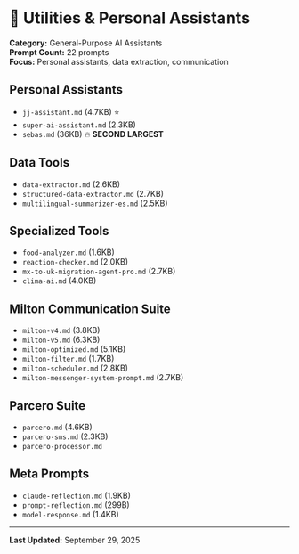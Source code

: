 # 🔧 Utilities & Personal Assistants

**Category:** General-Purpose AI Assistants  
**Prompt Count:** 22 prompts  
**Focus:** Personal assistants, data extraction, communication

## Personal Assistants
- `jj-assistant.md` (4.7KB) ⭐
- `super-ai-assistant.md` (2.3KB)
- `sebas.md` (36KB) 🔥 **SECOND LARGEST**

## Data Tools
- `data-extractor.md` (2.6KB)
- `structured-data-extractor.md` (2.7KB)
- `multilingual-summarizer-es.md` (2.5KB)

## Specialized Tools
- `food-analyzer.md` (1.6KB)
- `reaction-checker.md` (2.0KB)
- `mx-to-uk-migration-agent-pro.md` (2.7KB)
- `clima-ai.md` (4.0KB)

## Milton Communication Suite
- `milton-v4.md` (3.8KB)
- `milton-v5.md` (6.3KB)
- `milton-optimized.md` (5.1KB)
- `milton-filter.md` (1.7KB)
- `milton-scheduler.md` (2.8KB)
- `milton-messenger-system-prompt.md` (2.7KB)

## Parcero Suite
- `parcero.md` (4.6KB)
- `parcero-sms.md` (2.3KB)
- `parcero-processor.md`

## Meta Prompts
- `claude-reflection.md` (1.9KB)
- `prompt-reflection.md` (299B)
- `model-response.md` (1.4KB)

---
**Last Updated:** September 29, 2025
